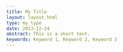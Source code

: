 ```yaml
---
title: My Title
layout: layout.html
type: my_type
date: 2013-12-24
abstract: This is a short text.
keywords: Keyword 1, Keyword 2, Keyword 3
---
```

